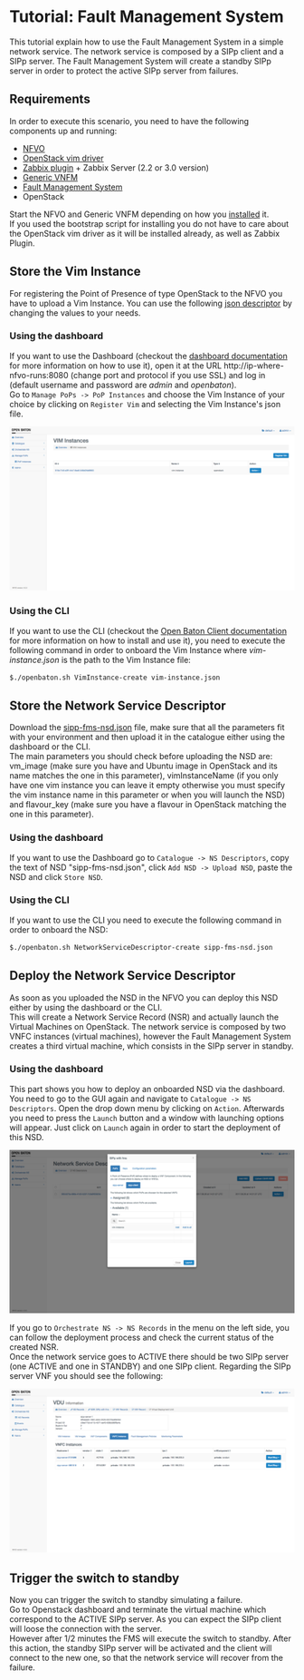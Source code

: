 # Tutorial: Fault Management System

This tutorial explain how to use the Fault Management System in a simple network service. The network service is composed by a SIPp client and a SIPp server. 
The Fault Management System will create a standby SIPp server in order to protect the active SIPp server from failures.

## Requirements

In order to execute this scenario, you need to have the following components up and running:

 * [NFVO][nfvo-github]
 * [OpenStack vim driver][openstack-plugin]
 * [Zabbix plugin][zabbix-plugin] + Zabbix Server (2.2 or 3.0 version)
 * [Generic VNFM][generic-vnfm]
 * [Fault Management System][fms]
 * OpenStack

Start the NFVO and Generic VNFM depending on how you [installed][installation] it.  
If you used the bootstrap script for installing you do not have to care about the OpenStack vim driver as it will be installed already, as well as Zabbix Plugin. 

## Store the Vim Instance

For registering the Point of Presence of type OpenStack to the NFVO you have to upload a Vim Instance. You can use the following [json descriptor][vim-instance-json] by changing the values to your needs. 

### Using the dashboard

If you want to use the Dashboard (checkout the [dashboard documentation][dashboard] for more information on how to use it), open it at the URL http://ip-where-nfvo-runs:8080 (change port and protocol if you use SSL) and log in (default username and password are *admin* and *openbaton*).  
Go to `Manage PoPs -> PoP Instances` and choose the Vim Instance of your choice by clicking on `Register Vim` and selecting the Vim Instance's json file.

![Onboarding-Vim][vim-onboarding]

### Using the CLI

If you want to use the CLI (checkout the [Open Baton Client documentation][cli] for more information on how to install and use it), you need to execute the following command in order to onboard the Vim Instance where *vim-instance.json* is the path to the Vim Instance file:

```bash
$./openbaton.sh VimInstance-create vim-instance.json
```

## Store the Network Service Descriptor

Download the [sipp-fms-nsd.json][sipp-fms-nsd] file, make sure that all the parameters fit with your environment and then upload it in the catalogue either using the dashboard or the CLI.  
The main parameters you should check before uploading the NSD are: vm_image (make sure you have and Ubuntu image in OpenStack and its name matches the one in this parameter), vimInstanceName (if you only have one vim instance you can leave it empty otherwise you must specify the vim instance name in this parameter or when you will launch the NSD) and flavour_key (make sure you have a flavour in OpenStack matching the one in this parameter).

### Using the dashboard

If you want to use the Dashboard go to `Catalogue -> NS Descriptors`, copy the text of NSD "sipp-fms-nsd.json", click `Add NSD -> Upload NSD`, paste the NSD and click `Store NSD`.

### Using the CLI

If you want to use the CLI you need to execute the following command in order to onboard the NSD:

```bash
$./openbaton.sh NetworkServiceDescriptor-create sipp-fms-nsd.json
```

## Deploy the Network Service Descriptor
As soon as you uploaded the NSD in the NFVO you can deploy this NSD either by using the dashboard or the CLI.  
This will create a Network Service Record (NSR) and actually launch the Virtual Machines on OpenStack. The network service is composed by two VNFC instances (virtual machines), however the Fault Management System creates a third virtual machine, which consists in the SIPp server in standby.

### Using the dashboard

This part shows you how to deploy an onboarded NSD via the dashboard. You need to go to the GUI again and navigate to `Catalogue -> NS Descriptors`. Open the drop down menu by clicking on `Action`. Afterwards you need to press the `Launch` button and a window with launching options will appear. Just click on `Launch` again in order to start the deployment of this NSD.

![nsr-deploy][nsr-deploy]

If you go to `Orchestrate NS -> NS Records` in the menu on the left side, you can follow the deployment process and check the current status of the created NSR.  
Once the network service goes to ACTIVE there should be two SIPp server (one ACTIVE and one in STANDBY) and one SIPp client.
Regarding the SIPp server VNF you should see the following:

![vnfc-active-standby][vnfc-active-standby]

## Trigger the switch to standby

Now you can trigger the switch to standby simulating a failure.  
Go to Openstack dashboard and terminate the virtual machine which correspond to the ACTIVE SIPp server. As you can expect the SIPp client will loose the connection with the server.  
However after 1/2 minutes the FMS will execute the switch to standby. After this action, the standby SIPp server will be activated and the client will connect to the new one, so that the network service will recover from the failure.

<!---
References
-->

[nfvo-github]:https://github.com/openbaton/NFVO
[openstack-plugin]:https://github.com/openbaton/openstack-plugin
[zabbix-plugin]:https://github.com/openbaton/zabbix-plugin
[generic-vnfm]:https://github.com/openbaton/generic-vnfm
[installation]:nfvo-installation
[fms]:https://github.com/openbaton/fm-system
[dashboard]: nfvo-how-to-use-gui
[cli]: nfvo-how-to-use-cli
[sipp-fms-nsd]:descriptors/tutorial-sipp-fms/sipp-fms-nsd.json
[nsd-onboarding]: images/tutorials/tutorial-iperf-NSR/nsd-onboarding.png
[nsr-deploy]: images/tutorials/tutorial-sipp-fms/nsr-deploy-rel-4.png
[vnfc-active-standby]:images/tutorials/tutorial-sipp-fms/vnfc-active-standby-rel-4.png
[vim-instance-json]:descriptors/vim-instance/openstack-vim-instance.json
[vim-onboarding]: images/tutorials/tutorial-sipp-fms/vim-onboarding-rel-4.png
